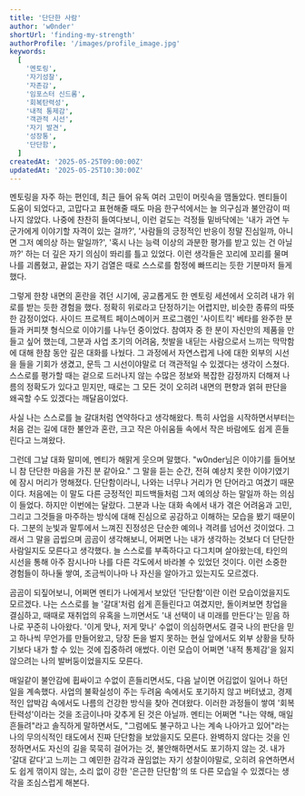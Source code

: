 ```yaml
---
title: '단단한 사람'
author: 'w0nder'
shortUrl: 'finding-my-strength'
authorProfile: '/images/profile_image.jpg'
keywords:
  [
    '멘토링',
    '자기성찰',
    '자존감',
    '임포스터 신드롬',
    '회복탄력성',
    '내적 통제감',
    '객관적 시선',
    '자기 발견',
    '성장통',
    '단단함',
  ]
createdAt: '2025-05-25T09:00:00Z'
updatedAt: '2025-05-25T10:30:00Z'
---
```


<link-preview url="/s/coffee-chat-1-year-review" title="커피챗 1년 후기" target="_blank">
</link-preview>

멘토링을 자주 하는 편인데, 최근 들어 유독 여러 고민이 머릿속을 맴돌았다. 멘티들이 도움이 되었다고, 고맙다고 표현해줄 때도 마음 한구석에서는 늘 의구심과 불안감이 떠나지 않았다. 나중에 찬찬히 들여다보니, 이런 겉도는 걱정들 밑바닥에는 '내가 과연 누군가에게 이야기할 자격이 있는 걸까?', '사람들의 긍정적인 반응이 정말 진심일까, 아니면 그저 예의상 하는 말일까?', '혹시 나는 능력 이상의 과분한 평가를 받고 있는 건 아닐까?' 하는 더 깊은 자기 의심이 똬리를 틀고 있었다. 이런 생각들은 꼬리에 꼬리를 물며 나를 괴롭혔고, 끝없는 자기 검열은 때로 스스로를 함정에 빠뜨리는 듯한 기분마저 들게 했다.

그렇게 한창 내면의 혼란을 겪던 시기에, 공교롭게도 한 멘토링 세션에서 오히려 내가 위로를 받는 듯한 경험을 했다. 정확히 위로라고 단정하기는 어렵지만, 비슷한 종류의 따뜻한 감정이었다. 사이드 프로젝트 페이스메이커 프로그램인 '사이트킥' 베타를 완주한 분들과 커피챗 형식으로 이야기를 나누던 중이었다. 참여자 중 한 분이 자신만의 제품을 만들고 싶어 했는데, 그분과 사업 초기의 어려움, 첫발을 내딛는 사람으로서 느끼는 막막함에 대해 한참 동안 깊은 대화를 나눴다. 그 과정에서 자연스럽게 나에 대한 외부의 시선을 들을 기회가 생겼고, 문득 그 시선이야말로 더 객관적일 수 있겠다는 생각이 스쳤다. 스스로를 평가할 때는 겉으로 드러나지 않는 수많은 정보와 복잡한 감정까지 더해져 나름의 정확도가 있다고 믿지만, 때로는 그 모든 것이 오히려 내면의 편향과 얽혀 판단을 왜곡할 수도 있겠다는 깨달음이었다.

사실 나는 스스로를 늘 갈대처럼 연약하다고 생각해왔다. 특히 사업을 시작하면서부터는 처음 걷는 길에 대한 불안과 혼란, 크고 작은 아쉬움들 속에서 작은 바람에도 쉽게 흔들린다고 느껴왔다.

그런데 그날 대화 말미에, 멘티가 해맑게 웃으며 말했다. "w0nder님은 이야기를 들어보니 참 단단한 마음을 가진 분 같아요." 그 말을 듣는 순간, 전혀 예상치 못한 이야기였기에 잠시 머리가 멍해졌다. 단단함이라니, 나와는 너무나 거리가 먼 단어라고 여겼기 때문이다. 처음에는 이 말도 다른 긍정적인 피드백들처럼 그저 예의상 하는 말일까 하는 의심이 들었다. 하지만 이번에는 달랐다. 그분과 나눈 대화 속에서 내가 겪은 어려움과 고민, 그리고 그것들을 마주하는 방식에 대해 진심으로 공감하고 이해하는 모습을 봤기 때문이다. 그분의 눈빛과 말투에서 느껴진 진정성은 단순한 예의나 격려를 넘어선 것이었다. 그래서 그 말을 곱씹으며 곰곰이 생각해보니, 어쩌면 나는 내가 생각하는 것보다 더 단단한 사람일지도 모른다고 생각했다. 늘 스스로를 부족하다고 다그치며 살아왔는데, 타인의 시선을 통해 아주 잠시나마 나를 다른 각도에서 바라볼 수 있었던 것이다. 이런 소중한 경험들이 하나둘 쌓여, 조금씩이나마 나 자신을 알아가고 있는지도 모르겠다.

곰곰이 되짚어보니, 어쩌면 멘티가 나에게서 보았던 '단단함'이란 이런 모습이었을지도 모르겠다. 나는 스스로를 늘 '갈대'처럼 쉽게 흔들린다고 여겼지만, 돌이켜보면 창업을 결심하고, 때때로 재취업의 유혹을 느끼면서도 '내 선택이 내 미래를 만든다'는 믿음 하나로 꾸준히 나아왔다. '이게 맞나, 저게 맞나' 수없이 의심하면서도 결국 나의 판단을 믿고 하나씩 무언가를 만들어왔고, 당장 돈을 벌지 못하는 현실 앞에서도 외부 상황을 탓하기보다 내가 할 수 있는 것에 집중하려 애썼다. 이런 모습이 어쩌면 '내적 통제감'을 잃지 않으려는 나의 발버둥이었을지도 모른다.

매일같이 불안감에 휩싸이고 수없이 흔들리면서도, 다음 날이면 어김없이 일어나 하던 일을 계속했다. 사업의 불확실성이 주는 두려움 속에서도 포기하지 않고 버텨냈고, 경제적인 압박감 속에서도 나름의 건강한 방식을 찾아 견뎌왔다. 이러한 과정들이 쌓여 '회복탄력성'이라는 것을 조금이나마 갖추게 된 것은 아닐까. 멘티는 어쩌면 "나는 약해, 매일 흔들려"라고 솔직하게 말하면서도, "그럼에도 불구하고 나는 계속 나아가고 있어"라는 나의 무의식적인 태도에서 진짜 단단함을 보았을지도 모른다. 완벽하지 않다는 것을 인정하면서도 자신의 길을 묵묵히 걸어가는 것, 불안해하면서도 포기하지 않는 것. 내가 '갈대 같다'고 느끼는 그 예민한 감각과 끊임없는 자기 성찰이야말로, 오히려 유연하면서도 쉽게 꺾이지 않는, 소리 없이 강한 '은근한 단단함'의 또 다른 모습일 수 있겠다는 생각을 조심스럽게 해본다.
